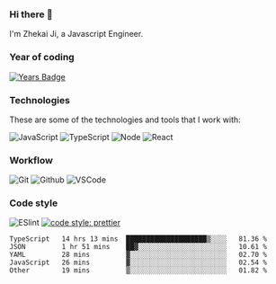 ### Hi there 👋
I'm Zhekai Ji, a Javascript Engineer.

### Year of coding
[![Years Badge](https://badges.pufler.dev/years/jizhekai)](https://badges.pufler.dev)

### Technologies
These are some of the technologies and tools that I work with:

![JavaScript](https://img.shields.io/badge/JavaScript-323330.svg?logo=javascript&logoColor=F7DF1E) 
![TypeScript](https://img.shields.io/badge/TypeScript-007ACC.svg?logo=typescript&logoColor=white) 
![Node](https://img.shields.io/badge/Node.js-43853D.svg?logo=node.js&logoColor=white)
![React](https://img.shields.io/badge/React-20232a.svg?logo=react&logoColor=61DAFB) 

### Workflow
![Git](https://img.shields.io/badge/Git-black?logo=git) 
![Github](https://img.shields.io/badge/Github-100000.svg?logo=github&logoColor=white)
![VSCode](https://img.shields.io/badge/VSCode-007ACC?logo=visual-studio-code&logoColor=white)	

### Code style
![ESlint](https://img.shields.io/badge/-ESlint-4B32C3?style=flat-square&logo=eslint)
[![code style: prettier](https://img.shields.io/badge/code_style-prettier-ff69b4.svg?style=flat-square)](https://github.com/prettier/prettier)


<!--START_SECTION:waka-->

```text
TypeScript   14 hrs 13 mins  ████████████████████▒░░░░   81.36 %
JSON         1 hr 51 mins    ██▓░░░░░░░░░░░░░░░░░░░░░░   10.61 %
YAML         28 mins         ▓░░░░░░░░░░░░░░░░░░░░░░░░   02.70 %
JavaScript   26 mins         ▓░░░░░░░░░░░░░░░░░░░░░░░░   02.54 %
Other        19 mins         ▒░░░░░░░░░░░░░░░░░░░░░░░░   01.82 %
```

<!--END_SECTION:waka-->
